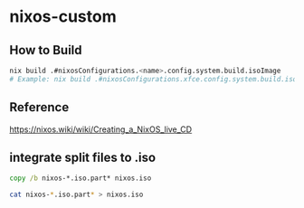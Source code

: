 # nixos-custom

## How to Build

```bash
nix build .#nixosConfigurations.<name>.config.system.build.isoImage
# Example: nix build .#nixosConfigurations.xfce.config.system.build.isoImage
```

## Reference

https://nixos.wiki/wiki/Creating_a_NixOS_live_CD


## integrate split files to .iso

```cmd
copy /b nixos-*.iso.part* nixos.iso
```

```bash
cat nixos-*.iso.part* > nixos.iso